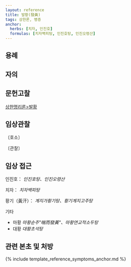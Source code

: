 ```yaml
---
layout: reference
title: 발황(發黃)
tags: 상한론, 병증
anchor:
  herbs: [치자, 인진호]
  formulas: [치자벽피탕, 인진호탕, 인진오령산]
---
```



## 용례



## 자의




## 문헌고찰

[상한명리론>발황]({{site.baseurl}}/reference/Books/Etc/상한명리론#발황)

## 임상관찰



〔호소〕



〔관찰〕

## 임상 접근

인진호： _인진호탕、인진오령산_

치자： _치자백피탕_

황기（黃汗）： _계지가황기탕、황기계지고주탕_

기타
* 마황 _마황순주"喘而發黃"、마황연교적소두탕_
* 대황 _대황초석탕_




## 관련 본초 및 처방


{% include template_reference_symptoms_anchor.md %}
